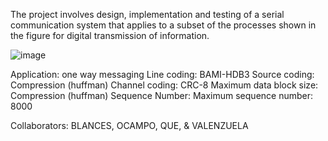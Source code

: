 The project involves design, implementation and testing of a serial communication system that applies to a subset of the processes shown in the figure for digital transmission of information.

![image](https://github.com/user-attachments/assets/76ce0111-ab1c-426f-bdab-c9f9bc02cfba)

Application: one way messaging
Line coding: BAMI-HDB3
Source coding: Compression (huffman)
Channel coding: CRC-8
Maximum data block size: Compression (huffman)
Sequence Number: Maximum sequence number: 8000

Collaborators: BLANCES, OCAMPO, QUE, & VALENZUELA
